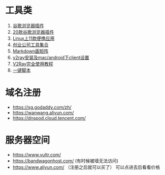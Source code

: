 # 工具类
1. [谷歌浏览器插件](http://www.cnplugins.com/zhuanti/10zhounian.html)
2. [20款谷歌浏览器插件](https://juejin.im/post/5bab94d3f265da0af2137433?utm_source=gold_browser_extension)
3. [Linux上11款便携应用](https://juejin.im/post/5b632951e51d4513ee6e03ea?utm_source=gold_browser_extension)
4. [创业公司工具集合](https://juejin.im/post/5a2df418f265da43294dfe3a?utm_source=gold_browser_extension)
5. [Markdown画矩阵](https://juejin.im/post/5b619a136fb9a04f976525d2?utm_source=gold_browser_extension)
6. [v2ray安装及mac/android下client设置](https://www.jianshu.com/p/fdecbbf18e31)
7. [V2Ray完全使用教程](https://zshttp.com/1310.html)
8. [一键脚本](https://github.com/233boy/v2ray)

# 域名注册
* https://sg.godaddy.com/zh/
* https://wanwang.aliyun.com/
* https://dnspod.cloud.tencent.com/

# 服务器空间
* https://www.vultr.com/
* https://bandwagonhost.com/ (有时候被墙无法访问)
* https://www.aliyun.com/ （注册之后就可以买了）
可以点进去后看看价格
